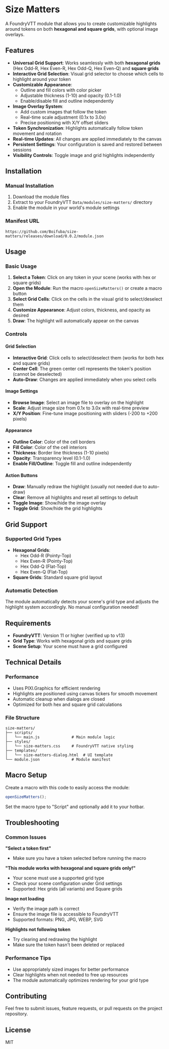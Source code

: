 # Size Matters

A FoundryVTT module that allows you to create customizable highlights around tokens on both **hexagonal and square grids**, with optional image overlays.

## Features

- **Universal Grid Support**: Works seamlessly with both **hexagonal grids** (Hex Odd-R, Hex Even-R, Hex Odd-Q, Hex Even-Q) and **square grids**
- **Interactive Grid Selection**: Visual grid selector to choose which cells to highlight around your token
- **Customizable Appearance**: 
  - Outline and fill colors with color picker
  - Adjustable thickness (1-10) and opacity (0.1-1.0)
  - Enable/disable fill and outline independently
- **Image Overlay System**: 
  - Add custom images that follow the token
  - Real-time scale adjustment (0.1x to 3.0x)
  - Precise positioning with X/Y offset sliders
- **Token Synchronization**: Highlights automatically follow token movement and rotation
- **Real-time Updates**: All changes are applied immediately to the canvas
- **Persistent Settings**: Your configuration is saved and restored between sessions
- **Visibility Controls**: Toggle image and grid highlights independently

## Installation

### Manual Installation
1. Download the module files
2. Extract to your FoundryVTT `Data/modules/size-matters/` directory
3. Enable the module in your world's module settings

### Manifest URL
```
https://github.com/Boifuba/size-matters/releases/download/0.0.2/module.json
```

## Usage

### Basic Usage
1. **Select a Token**: Click on any token in your scene (works with hex or square grids)
2. **Open the Module**: Run the macro `openSizeMatters()` or create a macro button
3. **Select Grid Cells**: Click on the cells in the visual grid to select/deselect them
4. **Customize Appearance**: Adjust colors, thickness, and opacity as desired
5. **Draw**: The highlight will automatically appear on the canvas

### Controls

#### Grid Selection
- **Interactive Grid**: Click cells to select/deselect them (works for both hex and square grids)
- **Center Cell**: The green center cell represents the token's position (cannot be deselected)
- **Auto-Draw**: Changes are applied immediately when you select cells

#### Image Settings
- **Browse Image**: Select an image file to overlay on the highlight
- **Scale**: Adjust image size from 0.1x to 3.0x with real-time preview
- **X/Y Position**: Fine-tune image positioning with sliders (-200 to +200 pixels)

#### Appearance
- **Outline Color**: Color of the cell borders
- **Fill Color**: Color of the cell interiors  
- **Thickness**: Border line thickness (1-10 pixels)
- **Opacity**: Transparency level (0.1-1.0)
- **Enable Fill/Outline**: Toggle fill and outline independently

#### Action Buttons
- **Draw**: Manually redraw the highlight (usually not needed due to auto-draw)
- **Clear**: Remove all highlights and reset all settings to default
- **Toggle Image**: Show/hide the image overlay
- **Toggle Grid**: Show/hide the grid highlights

## Grid Support

### Supported Grid Types
- **Hexagonal Grids**: 
  - Hex Odd-R (Pointy-Top)
  - Hex Even-R (Pointy-Top)
  - Hex Odd-Q (Flat-Top)
  - Hex Even-Q (Flat-Top)
- **Square Grids**: Standard square grid layout

### Automatic Detection
The module automatically detects your scene's grid type and adjusts the highlight system accordingly. No manual configuration needed!

## Requirements

- **FoundryVTT**: Version 11 or higher (verified up to v13)
- **Grid Type**: Works with hexagonal grids and square grids
- **Scene Setup**: Your scene must have a grid configured

## Technical Details

### Performance
- Uses PIXI.Graphics for efficient rendering
- Highlights are positioned using canvas tickers for smooth movement
- Automatic cleanup when dialogs are closed
- Optimized for both hex and square grid calculations

### File Structure
```
size-matters/
├── scripts/
│   └── main.js              # Main module logic
├── styles/
│   └── size-matters.css     # FoundryVTT native styling
├── templates/
│   └── size-matters-dialog.html  # UI template
└── module.json              # Module manifest
```

## Macro Setup

Create a macro with this code to easily access the module:

```javascript
openSizeMatters();
```

Set the macro type to "Script" and optionally add it to your hotbar.

## Troubleshooting

### Common Issues

**"Select a token first"**
- Make sure you have a token selected before running the macro

**"This module works with hexagonal and square grids only!"**
- Your scene must use a supported grid type
- Check your scene configuration under Grid settings
- Supported: Hex grids (all variants) and Square grids

**Image not loading**
- Verify the image path is correct
- Ensure the image file is accessible to FoundryVTT
- Supported formats: PNG, JPG, WEBP, SVG

**Highlights not following token**
- Try clearing and redrawing the highlight
- Make sure the token hasn't been deleted or replaced

### Performance Tips
- Use appropriately sized images for better performance
- Clear highlights when not needed to free up resources
- The module automatically optimizes rendering for your grid type

## Contributing

Feel free to submit issues, feature requests, or pull requests on the project repository.

## License

MIT
